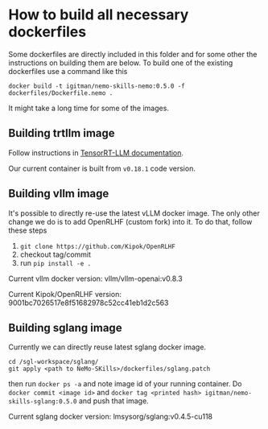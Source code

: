 # How to build all necessary dockerfiles

Some dockerfiles are directly included in this folder and for some other the instructions on building them are below.
To build one of the existing dockerfiles use a command like this

```
docker build -t igitman/nemo-skills-nemo:0.5.0 -f dockerfiles/Dockerfile.nemo .
```
It might take a long time for some of the images.

## Building trtllm image

Follow instructions in [TensorRT-LLM documentation](https://nvidia.github.io/TensorRT-LLM/installation/build-from-source-linux.html#option-1-build-tensorrt-llm-in-one-step).

Our current container is built from `v0.18.1` code version.

## Building vllm image

It's possible to directly re-use the latest vLLM docker image. The only other change
we do is to add OpenRLHF (custom fork) into it. To do that, follow these steps

1. `git clone https://github.com/Kipok/OpenRLHF`
2. checkout tag/commit
3. run `pip install -e .`

Current vllm docker version: vllm/vllm-openai:v0.8.3

Current Kipok/OpenRLHF version: 9001bc7026517e8f51682978c52cc41eb1d2c563

## Building sglang image

Currently we can directly reuse latest sglang docker image.

```
cd /sgl-workspace/sglang/
git apply <path to NeMo-SKills>/dockerfiles/sglang.patch
```

then run `docker ps -a` and note image id of your running container. Do `docker commit <image id>`
and `docker tag <printed hash> igitman/nemo-skills-sglang:0.5.0` and push that image.

Current sglang docker version: lmsysorg/sglang:v0.4.5-cu118
